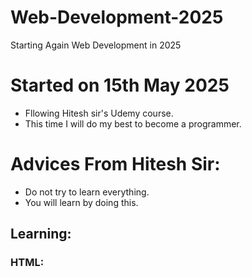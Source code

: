 # Web-Development-2025
Starting Again Web Development in 2025
# Started on 15th May 2025
- Fllowing Hitesh sir's Udemy course.
- This time I will do my best to become a programmer.

# Advices From Hitesh Sir:
- Do not try to learn everything.
- You will learn by doing this.
## Learning:
### HTML:
